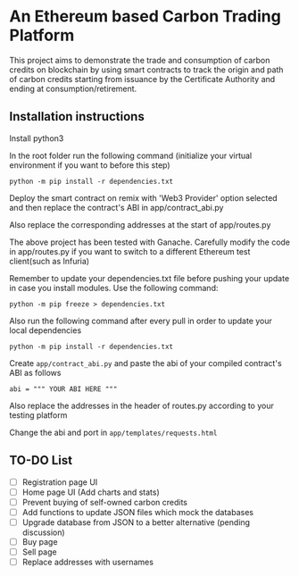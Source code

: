 # An Ethereum based Carbon Trading Platform

This project aims to demonstrate the trade and consumption of carbon credits on blockchain by using smart contracts to track the origin and path of carbon credits starting from issuance by the Certificate Authority and ending at consumption/retirement.

## Installation instructions

Install python3

In the root folder run the following command (initialize your virtual environment if you want to before this step)

`python -m pip install -r dependencies.txt`

Deploy the smart contract on remix with 'Web3 Provider' option selected and then replace the contract's ABI in app/contract_abi.py

Also replace the corresponding addresses at the start of app/routes.py

The above project has been tested with Ganache. Carefully modify the code in app/routes.py if you want to switch to a different Ethereum test client(such as Infuria)

Remember to update your dependencies.txt file before pushing your update in case you install modules. Use the following command:

`python -m pip freeze > dependencies.txt`

Also run the following command after every pull in order to update your local dependencies

`python -m pip install -r dependencies.txt`

Create `app/contract_abi.py` and paste the abi of your compiled contract's ABI as follows

`abi = """ YOUR ABI HERE """`

Also replace the addresses in the header of routes.py according to your testing platform

Change the abi and port in `app/templates/requests.html`

## TO-DO List

- [ ] Registration page UI
- [ ] Home page UI (Add charts and stats)
- [ ] Prevent buying of self-owned carbon credits
- [ ] Add functions to update JSON files which mock the databases
- [ ] Upgrade database from JSON to a better alternative (pending discussion)
- [ ] Buy page
- [ ] Sell page
- [ ] Replace addresses with usernames
